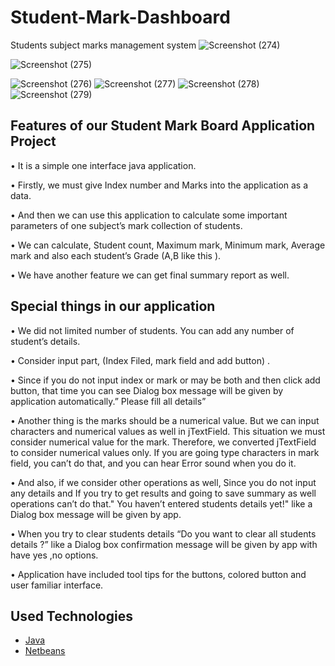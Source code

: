 # Student-Mark-Dashboard
Students subject marks management system 
![Screenshot (274)](https://github.com/user-attachments/assets/88852d39-ca95-4340-928e-d59729cfb5b3)

![Screenshot (275)](https://github.com/user-attachments/assets/89c81ed4-bccf-46ed-82cb-1b7f7d7490e1)

![Screenshot (276)](https://github.com/user-attachments/assets/a2e578e7-3fde-4759-b76a-290ca555938e)
![Screenshot (277)](https://github.com/user-attachments/assets/2e8b989e-3e5a-4402-8ea8-05b1dbfb5f45)
![Screenshot (278)](https://github.com/user-attachments/assets/9b959fed-80a9-4238-aaa1-8e56dbf526d7)
![Screenshot (279)](https://github.com/user-attachments/assets/2c8d638a-4ffa-4f0e-b41f-4458cd4bfa6a)






## Features of our Student Mark Board Application Project


• It is a simple one interface java application.

• Firstly, we must give Index number and Marks into the application as a data.

• And then we can use this application to calculate some important parameters of one subject’s
mark collection of students.

• We can calculate, Student count, Maximum mark, Minimum mark, Average mark and also each student’s Grade
(A,B like this ).

• We have another feature we can get final summary report as well.


## Special things in our application



• We did not limited number of students. You can add any number of student’s details.

• Consider input part, (Index Filed, mark field and add button) .

• Since if you do not input index or mark or may be both and then click add button, that time you
can see Dialog box message will be given by application automatically.” Please fill all details”

• Another thing is the marks should be a numerical value. But we can input characters and
numerical values as well in jTextField. This situation we must consider numerical value for the
mark. Therefore, we converted jTextField to consider numerical values only. If you are going
type characters in mark field, you can’t do that, and you can hear Error sound when you do it.

• And also, if we consider other operations as well, Since you do not input any details and If you try to get results and going to save summary as well
operations can’t do that." You haven’t entered students details yet!" like a Dialog box message
will be given by app.

• When you try to clear students details “Do you want to clear all students details ?” like a Dialog
box confirmation message will be given by app with have yes ,no options.

• Application have included tool tips for the buttons, colored button and user familiar interface.

## Used Technologies

 - [Java](#https://docs.oracle.com/en/java/)
 - [Netbeans](#https://netbeans.apache.org/front/main/index.html)
